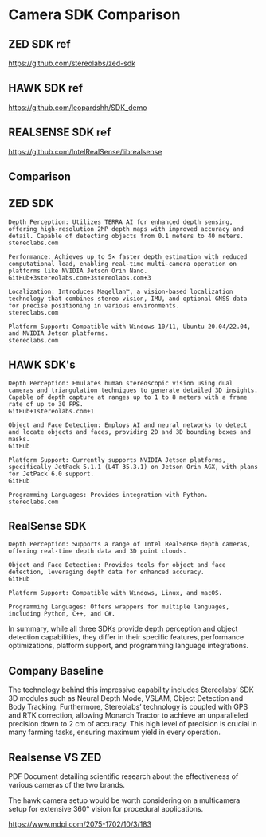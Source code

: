 # Camera SDK Comparison

## ZED SDK ref

https://github.com/stereolabs/zed-sdk

## HAWK SDK ref 

https://github.com/leopardshh/SDK_demo

## REALSENSE SDK ref

https://github.com/IntelRealSense/librealsense

## Comparison

## ZED SDK

    Depth Perception: Utilizes TERRA AI for enhanced depth sensing, offering high-resolution 2MP depth maps with improved accuracy and detail. Capable of detecting objects from 0.1 meters to 40 meters. ​
    stereolabs.com

    Performance: Achieves up to 5× faster depth estimation with reduced computational load, enabling real-time multi-camera operation on platforms like NVIDIA Jetson Orin Nano. ​
    GitHub+3stereolabs.com+3stereolabs.com+3

    Localization: Introduces Magellan™, a vision-based localization technology that combines stereo vision, IMU, and optional GNSS data for precise positioning in various environments. ​
    stereolabs.com

    Platform Support: Compatible with Windows 10/11, Ubuntu 20.04/22.04, and NVIDIA Jetson platforms. ​
    stereolabs.com

## HAWK SDK's

    Depth Perception: Emulates human stereoscopic vision using dual cameras and triangulation techniques to generate detailed 3D insights. Capable of depth capture at ranges up to 1 to 8 meters with a frame rate of up to 30 FPS. ​
    GitHub+1stereolabs.com+1

    Object and Face Detection: Employs AI and neural networks to detect and locate objects and faces, providing 2D and 3D bounding boxes and masks. ​
    GitHub

    Platform Support: Currently supports NVIDIA Jetson platforms, specifically JetPack 5.1.1 (L4T 35.3.1) on Jetson Orin AGX, with plans for JetPack 6.0 support. ​
    GitHub

    Programming Languages: Provides integration with Python. ​
    stereolabs.com

## RealSense SDK

    Depth Perception: Supports a range of Intel RealSense depth cameras, offering real-time depth data and 3D point clouds.​

    Object and Face Detection: Provides tools for object and face detection, leveraging depth data for enhanced accuracy.​
    GitHub

    Platform Support: Compatible with Windows, Linux, and macOS.​

    Programming Languages: Offers wrappers for multiple languages, including Python, C++, and C#.​

In summary, while all three SDKs provide depth perception and object detection capabilities, they differ in their specific features, performance optimizations, platform support, and programming language integrations.​

## Company Baseline

The technology behind this impressive capability includes Stereolabs’ SDK 3D modules such as Neural Depth Mode, VSLAM, Object Detection and Body Tracking. Furthermore, Stereolabs’ technology is coupled with GPS and RTK correction, allowing Monarch Tractor to achieve an unparalleled precision down to 2 cm of accuracy. This high level of precision is crucial in many farming tasks, ensuring maximum yield in every operation.

## Realsense VS ZED

PDF Document detailing scientific research about the effectiveness of various cameras of the two brands.

The hawk camera setup would be worth considering on a multicamera setup for extensive 360° vision for procedural applications.

https://www.mdpi.com/2075-1702/10/3/183
